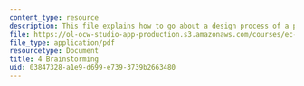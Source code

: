 ```yaml
---
content_type: resource
description: This file explains how to go about a design process of a product.
file: https://ol-ocw-studio-app-production.s3.amazonaws.com/courses/ec-s02-water-jet-technologies-spring-2005/03847328a1e9d699e7393739b2663480_MITEC_S02S05_4_brainstorm.pdf
file_type: application/pdf
resourcetype: Document
title: 4 Brainstorming
uid: 03847328-a1e9-d699-e739-3739b2663480
---
```

